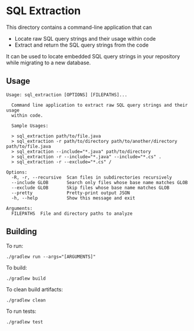 # SQL Extraction

This directory contains a command-line application that can
- Locate raw SQL query strings and their usage within code
- Extract and return the SQL query strings from the code

It can be used to locate embedded SQL query strings in your repository while migrating to a new database.

## Usage

```
Usage: sql_extraction [OPTIONS] [FILEPATHS]...

  Command line application to extract raw SQL query strings and their usage
  within code.

  Sample Usages:

  > sql_extraction path/to/file.java
  > sql_extraction -r path/to/directory path/to/another/directory path/to/file.java
  > sql_extraction --include="*.java" path/to/directory
  > sql_extraction -r --include="*.java" --include="*.cs" .
  > sql_extraction -r --exclude="*.cs" /

Options:
  -R, -r, --recursive  Scan files in subdirectories recursively
  --include GLOB       Search only files whose base name matches GLOB
  --exclude GLOB       Skip files whose base name matches GLOB
  --pretty             Pretty-print output JSON
  -h, --help           Show this message and exit

Arguments:
  FILEPATHS  File and directory paths to analyze
```

## Building

To run:
```
./gradlew run --args="[ARGUMENTS]"
```

To build:
```
./gradlew build
```

To clean build artifacts:
```
./gradlew clean
```

To run tests:
```
./gradlew test
```
